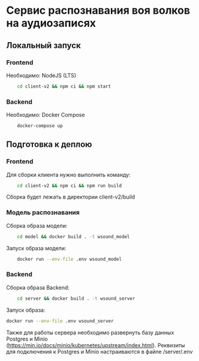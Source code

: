 # Сервис распознавания воя волков на аудиозаписях

## Локальный запуск

### Frontend
Необходимо: NodeJS (LTS)
```bash
    cd client-v2 && npm ci && npm start
```

### Backend 
Необходимо: Docker Compose
```bash
    docker-compose up
```

## Подготовка к деплою

### Frontend
Для сборки клиента нужно выполнить команду:
```bash
    cd client-v2 && npm ci && npm run build
```
Сборка будет лежать в директории client-v2/build

### Модель распознавания

Сборка образа модели:
```bash
    cd model && docker build . -t wsound_model
```

Запуск образа модели:
```bash
    docker run --env-file .env wsound_model
```

### Backend

Сборка образа Backend:
```bash
    cd server && docker build . -t wsound_server
```

Запуск образа:
```bash
docker run --env-file .env wsound_server
```

Также для работы сервера необходимо развернуть базу данных Postgres и Minio (https://min.io/docs/minio/kubernetes/upstream/index.html).
Реквизиты для подключения к Postgres и Minio настраиваются в файле /server/.env
